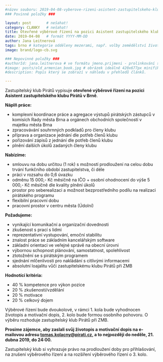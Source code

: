 ```yaml
---
#název souboru: 2019-04-08-vyberove-rizeni-asistent-zastupitelskeho-klubu.md
### Povinné položky ###

layout: post       # nešahat!
category: CLANKY   # nešahat!
title: Otevřené výběrové řízení na pozici Asistent zastupitelského klubu Pirátů v Brně
date: 2019-04-08   # formát YYYY-MM-DD
author: Jana Leitnerová
tags: brno # kategorie odděleny mezerami, např. volby zemědělství životní-prostředí piráti (viz https://jihomoravsky.pirati.cz/tags/)
image: brand/logo-cb.svg

### Nepovinné položky ###
#authorId: jana.leitnerova # ve formátu jmeno.prijmeni - prolinkování s profilem přes uid
#image: posts/old_armenian_book.jpg # obrázek ideálně 420x677px minifikovaný přes https://tinypng.com/
#description: Popis který se zobrazí v náhledu v přehledů článků.

---
```


Zastupitelský klub Pirátů vypisuje **otevřené výběrové řízení na pozici Asistent zastupitelského klubu Pirátů v Brně**.

**Náplň práce:**
- komplexní koordinace práce a agregace výstupů pirátských zástupců v komisích
Rady města Brna a orgánech obchodních společností v majetku města Brna
- zpracovávání souhrnných podkladů pro členy klubu
- příprava a organizace jednání dle potřeb členů klubu
- pořizování zápisů z jednání dle potřeb členů klubu
- plnění dalších úkolů zadaných členy klubu

**Nabízíme:**
- smlouvu na dobu určitou (1 rok) s možností prodloužení na celou dobu trvání funkčního období zastupitelstva, či déle
- práci v rozsahu do 0,6 úvazku
- odměnu 15 000,- Kč měsíčně na IČO + osobní ohodnocení do výše 5 000,- Kč měsíčně dle kvality plnění úkolů
- prostor pro seberealizaci a možnost bezprostředního podílu na realizaci pirátského programu
- flexibilní pracovní dobu
- pracovní prostor v centru města (Údolní)

**Požadujeme:**
- vynikající komunikační a organizační dovednosti
- zkušenost s prací s lidmi
- reprezentativní vystupování, emoční stabilitu
- znalost práce se základním kancelářským software
- základní orientaci ve veřejné správě na obecní úrovni
- výbornou schopnost plánování, samostatnost, spolehlivost
- ztotožnění se s pirátským programem
- sjednání mlčenlivosti pro nakládání s citlivými informacemi
- absolutní loajalitu vůči zastupitelskému klubu Pirátů při ZMB

**Hodnotící kritéria:**
- 40 % kompetence pro výkon pozice
- 20 % zkušenosti/vzdělání
- 20 % motivace
- 20 % celkový dojem

Výběrové řízení bude dvoukolové, v rámci 1. kola bude vyhodnocen životopis a motivační
dopis, 2. kolo bude formou osobního pohovoru. O výběru rozhoduje zastupitelský klub Pirátů
při ZMB.

**Prosíme zájemce, aby zaslali svůj životopis a motivační dopis na e-mailovou adresu
<a href="mailto:tomas.kolacny@pirati.cz">tomas.kolacny@pirati.cz</a>, a to nejpozději do neděle, 21. dubna 2019, do 24:00.**

Zastupitelský klub si vyhrazuje právo na prodloužení doby pro přihlašování, na zrušení
výběrového řízení a na rozšíření výběrového řízení o 3. kolo.
